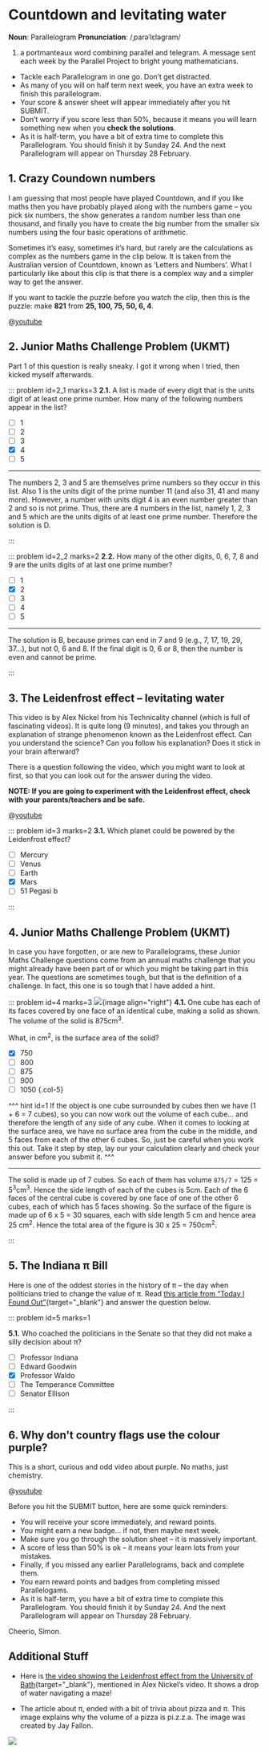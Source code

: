 # Countdown and levitating water

<div class="dictionary">

__Noun__: Parallelogram
__Pronunciation__: /ˌparəˈlɛləɡram/

1. a portmanteaux word combining parallel and telegram. A message sent each
week by the Parallel Project to bright young mathematicians.

</div>

*	Tackle each Parallelogram in one go. Don’t get distracted.
*	As many of you will on half term next week, you have an extra week to finish this parallelogram.
*	Your score & answer sheet will appear immediately after you hit SUBMIT.
*	Don’t worry if you score less than 50%, because it means you will learn something new when you __check the solutions__.
* As it is half-term, you have a bit of extra time to complete this Parallelogram. You should finish it by Sunday 24. And the next Parallelogram will appear on Thursday 28 February.


## 1.	Crazy Coundown numbers

I am guessing that most people have played Countdown, and if you like maths then you have probably played along with the numbers game – you pick six numbers, the show generates a random number less than one thousand, and finally you have to create the big number from the smaller six numbers using the four basic operations of arithmetic.

Sometimes it’s easy, sometimes it’s hard, but rarely are the calculations as complex as the numbers game in the clip below. It is taken from the Australian version of Countdown, known as ‘Letters and Numbers’. What I particularly like about this clip is that there is a complex way and a simpler way to get the answer.

If you want to tackle the puzzle before you watch the clip, then this is the puzzle: make __821__ from __25, 100, 75, 50, 6, 4__.

@[youtube](sKdM82SELsU?rel=0)


## 2. Junior Maths Challenge Problem (UKMT)
<!--- 2011 (19) --->

Part 1 of this question is really sneaky. I got it wrong when I tried, then kicked myself afterwards.

::: problem id=2_1 marks=3
__2.1.__ A list is made of every digit that is the units digit of at least one prime number. How many of the following numbers appear in the list?

* [ ] 1  
* [ ] 2  
* [ ] 3  
* [x] 4  
* [ ] 5  

---

The numbers 2, 3 and 5 are themselves prime numbers so they occur in this list. Also 1 is the units digit of the prime number 11 (and also 31, 41 and many more). However, a number with units digit 4 is an even number greater than 2 and so is not prime. Thus, there are 4 numbers in the list, namely 1, 2, 3 and 5 which are the units digits of at least one prime number. Therefore the solution is D.

:::

::: problem id=2_2 marks=2
__2.2.__ How many of the other digits, 0, 6, 7, 8 and 9 are the units digits of at last one prime number?

* [ ] 1  
* [x] 2  
* [ ] 3  
* [ ] 4  
* [ ] 5  

---

The solution is B, because primes can end in 7 and 9 (e.g., 7, 17, 19, 29, 37…), but not 0, 6 and 8. If the final digit is 0, 6 or 8, then the number is even and cannot be prime.

:::


## 3. The Leidenfrost effect – levitating water

This video is by Alex Nickel from his Technicality channel (which is full of fascinating videos). It is quite long (9 minutes), and takes you through an explanation of strange phenomenon known as the Leidenfrost effect. Can you understand the science? Can you follow his explanation? Does it stick in your brain afterward?

There is a question following the video, which you might want to look at first, so that you can look out for the answer during the video.

__NOTE: If you are going to experiment with the Leidenfrost effect, check with your parents/teachers and be safe.__

@[youtube](PoaVetzlZNE?end=494&rel=0)

::: problem id=3 marks=2
__3.1.__ Which planet could be powered by the Leidenfrost effect?

* [ ] Mercury
* [ ] Venus
* [ ] Earth
* [x] Mars
* [ ] 51 Pegasi b

:::


## 4. Junior Maths Challenge Problem (UKMT)
<!--- 2011 (20) --->

In case you have forgotten, or are new to Parallelograms, these Junior Maths Challenge questions come from an annual maths challenge that you might already have been part of or which you might be taking part in this year. The questions are sometimes tough, but that is the definition of a challenge. In fact, this one is so tough that I have added a hint.

::: problem id=4 marks=3
![](/resources/8-19-countdown-levitating-water/4-cubes.png){image align="right"}
__4.1.__ One cube has each of its faces covered by one face of an identical cube, making a solid as shown. The volume of the solid is 875cm<sup>3</sup>.

What, in cm<sup>2</sup>, is the surface area of the solid?

* [x] 750
* [ ] 800
* [ ] 875
* [ ] 900
* [ ] 1050
{.col-5}

^^^ hint id=1
If the object is one cube surrounded by cubes then we have (1 + 6 = 7 cubes), so you can now work out the volume of each cube... and therefore the length of any side of any cube. When it comes to looking at the surface area, we have no surface area from the cube in the middle, and 5 faces from each of the other 6 cubes. So, just be careful when you work this out. Take it step by step, lay our your calculation clearly and check your answer before you submit it.
^^^

---

The solid is made up of 7 cubes. So each of them has volume `875/7` = 125 = 5<sup>3</sup>cm<sup>3</sup>. Hence the side length of each of the cubes is 5cm. Each of the 6 faces of the central cube is covered by one face of one of the other 6 cubes, each of which has 5 faces showing. So the surface of the
figure is made up of 6 x 5 = 30 squares, each with side length 5 cm and hence area 25 cm<sup>2</sup>. Hence the total area of the figure is 30 x 25 = 750cm<sup>2</sup>.

:::

## 5. The Indiana π Bill

Here is one of the oddest stories in the history of π – the day when politicians tried to change the value of π. Read [this article from “Today I Found Out”](http://www.todayifoundout.com/index.php/2015/11/time-pi-almost-changed-3-2-4/){target="_blank"} and answer the question below.

::: problem id=5 marks=1

__5.1.__ Who coached the politicians in the Senate so that they did not make a silly decision about π?

* [ ] Professor Indiana
* [ ] Edward Goodwin
* [x] Professor Waldo
* [ ] The Temperance Committee
* [ ] Senator Ellison

:::


## 6. Why don't country flags use the colour purple?

This is a short, curious and odd video about purple. No maths, just chemistry.

@[youtube](CYB-pmNs4VQ?rel=0)



Before you hit the SUBMIT button, here are some quick reminders:

*	You will receive your score immediately, and reward points.
*	You might earn a new badge… if not, then maybe next week.
*	Make sure you go through the solution sheet – it is massively important.
*	A score of less than 50% is ok – it means your learn lots from your mistakes.
*	Finally, if you missed any earlier Parallelograms, back and complete them.
*	You earn reward points and badges from completing missed Parallelogams.
*	As it is half-term, you have a bit of extra time to complete this Parallelogram. You should finish it by Sunday 24. And the next Parallelogram will appear on Thursday 28 February.

Cheerio,
Simon.


## Additional Stuff

* Here is [the video showing the Leidenfrost effect from the University of Bath](https://www.youtube.com/watch?v=w0lMJcAfzU4){target="_blank"}, mentioned in Alex Nickel’s video. It shows a drop of water navigating a maze!

* The article about π, ended with a bit of trivia about pizza and π. This image explains why the volume of a pizza is pi.z.z.a. The image was created by Jay Fallon.

![](/resources/8-19-countdown-levitating-water/ad-pizza.png)

